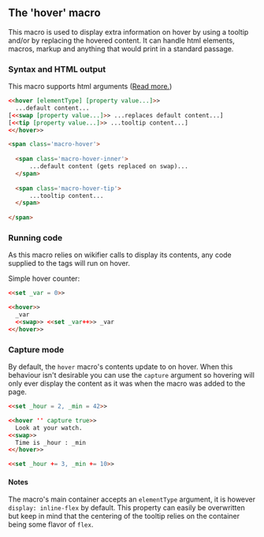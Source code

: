## The 'hover' macro ##

This macro is used to display extra information on hover by using a tooltip and/or by replacing the hovered content.
It can handle html elements, macros, markup and anything that would print in a standard passage.

### Syntax and HTML output ###

This macro supports html arguments ([Read more.](../htmlarguments.md))

```html
<<hover [elementType] [property value...]>>
  ...default content...
[<<swap [property value...]>> ...replaces default content...]
[<<tip [property value...]>> ...tooltip content...]
<</hover>>
```


```html
<span class='macro-hover'>
  
  <span class='macro-hover-inner'>
	  ...default content (gets replaced on swap)...
  </span>
  
  <span class='macro-hover-tip'>
	  ...tooltip content...
  </span>
  
</span>
```

### Running code ###

As this macro relies on wikifier calls to display its contents, any code supplied to the tags will run on hover.

Simple hover counter:
```html
<<set _var = 0>>

<<hover>>
  _var
  <<swap>> <<set _var++>> _var
<</hover>>
```

### Capture mode ###

By default, the `hover` macro's contents update to on hover. When this behaviour isn't desirable you can use the `capture` argument so hovering will only ever display the content as it was when the macro was added to the page.

```html
<<set _hour = 2, _min = 42>>

<<hover '' capture true>>
  Look at your watch.
<<swap>>
  Time is _hour : _min
<</hover>>

<<set _hour += 3, _min += 10>>
```

#### Notes ####

The macro's main container accepts an `elementType` argument, it is however `display: inline-flex` by default. This property can easily be overwritten but keep in mind that the centering of the tooltip relies on the container being some flavor of `flex`.
